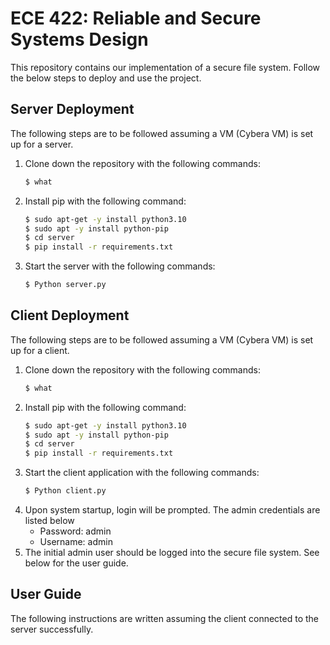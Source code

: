 ECE 422: Reliable and Secure Systems Design 
=============
This repository contains our implementation of a secure file system. Follow the below steps to deploy and use the project.


## Server Deployment
The following steps are to be followed assuming a VM (Cybera VM) is set up for a server.
1. Clone down the repository with the following commands:
    ```bash
    $ what 
    ```
2. Install pip with the following command:
    ```bash
    $ sudo apt-get -y install python3.10
    $ sudo apt -y install python-pip
    $ cd server
    $ pip install -r requirements.txt
    ```
3. Start the server with the following commands:
    ```bash
    $ Python server.py
    ```

## Client Deployment
The following steps are to be followed assuming a VM (Cybera VM) is set up for a client.
1. Clone down the repository with the following commands:
    ```bash
    $ what 
    ```
2. Install pip with the following command:
    ```bash
    $ sudo apt-get -y install python3.10
    $ sudo apt -y install python-pip
    $ cd server
    $ pip install -r requirements.txt
    ```
3. Start the client application with the following commands:
    ```bash
    $ Python client.py
    ```
4. Upon system startup, login will be prompted. The admin credentials are listed below
   * Password: admin
   * Username: admin
5. The initial admin user should be logged into the secure file system. See below for the user guide.

## User Guide
The following instructions are written assuming the client connected to the server successfully. 



